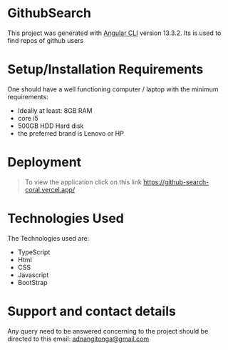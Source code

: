 # GithubSearch

This project was generated with [Angular CLI](https://github.com/angular/angular-cli) version 13.3.2. 
Its is used to find repos of github users

# Setup/Installation Requirements
One should have a well functioning computer / laptop with the minimum requirements:
* Ideally at least: 8GB RAM
* core i5
* 500GB HDD Hard disk
* the preferred brand is Lenovo or HP

# Deployment
> To view the application click on this link https://github-search-coral.vercel.app/

# Technologies Used 
The Technologies used are:
* TypeScript
* Html
* CSS
* Javascript
* BootStrap

# Support and contact details
Any query need to be answered concerning to the project should be directed to this email: adnangitonga@gmail.com

